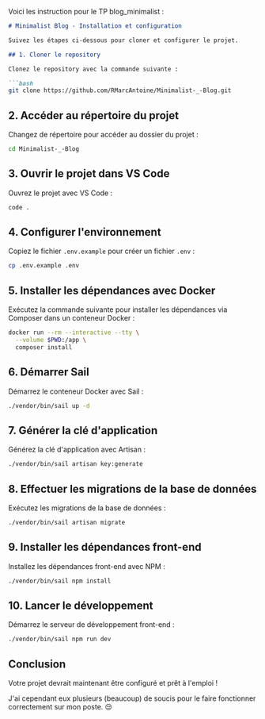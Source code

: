 Voici les instruction pour le TP blog_minimalist :

```markdown
# Minimalist Blog - Installation et configuration

Suivez les étapes ci-dessous pour cloner et configurer le projet.

## 1. Cloner le repository

Clonez le repository avec la commande suivante :

```bash
git clone https://github.com/RMarcAntoine/Minimalist-_-Blog.git
```

## 2. Accéder au répertoire du projet

Changez de répertoire pour accéder au dossier du projet :

```bash
cd Minimalist-_-Blog
```

## 3. Ouvrir le projet dans VS Code

Ouvrez le projet avec VS Code :

```bash
code .
```

## 4. Configurer l'environnement

Copiez le fichier `.env.example` pour créer un fichier `.env` :

```bash
cp .env.example .env
```

## 5. Installer les dépendances avec Docker

Exécutez la commande suivante pour installer les dépendances via Composer dans un conteneur Docker :

```bash
docker run --rm --interactive --tty \
  --volume $PWD:/app \
  composer install
```

## 6. Démarrer Sail

Démarrez le conteneur Docker avec Sail :

```bash
./vendor/bin/sail up -d
```

## 7. Générer la clé d'application

Générez la clé d'application avec Artisan :

```bash
./vendor/bin/sail artisan key:generate
```

## 8. Effectuer les migrations de la base de données

Exécutez les migrations de la base de données :

```bash
./vendor/bin/sail artisan migrate
```

## 9. Installer les dépendances front-end

Installez les dépendances front-end avec NPM :

```bash
./vendor/bin/sail npm install
```

## 10. Lancer le développement

Démarrez le serveur de développement front-end :

```bash
./vendor/bin/sail npm run dev
```

## Conclusion

Votre projet devrait maintenant être configuré et prêt à l'emploi !



J'ai cependant eux plusieurs (beaucoup) de soucis pour le faire fonctionner correctement sur mon poste. 😒

